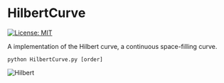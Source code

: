 # HilbertCurve
[![License: MIT](https://img.shields.io/badge/License-MIT-yellow.svg)](https://opensource.org/licenses/MIT)

A implementation of the Hilbert curve, a continuous space-filling curve.

```shell
python HilbertCurve.py [order]
````

![Hilbert](https://github.com/damuopel/HilbertCurve/blob/master/Hilbert.gif)